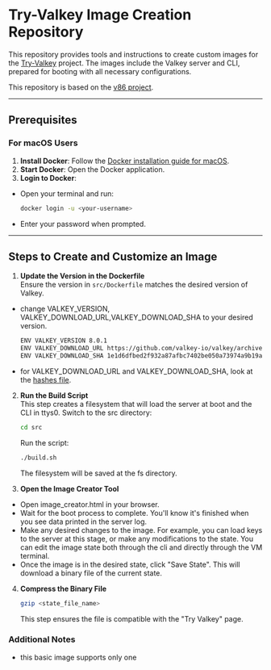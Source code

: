 # Try-Valkey Image Creation Repository

This repository provides tools and instructions to create custom images for the [Try-Valkey](https://zarkash-aws.github.io/try-valkey.github.io) project. 
The images include the Valkey server and CLI, prepared for booting with all necessary configurations.

This repository is based on the [v86 project](https://github.com/copy/v86).  

---

## Prerequisites  

### For macOS Users  
1. **Install Docker**: Follow the [Docker installation guide for macOS](https://docs.docker.com/desktop/setup/install/mac-install/).  
2. **Start Docker**: Open the Docker application.  
3. **Login to Docker**:  
  - Open your terminal and run:  
    ```bash
    docker login -u <your-username>
    ```  
  - Enter your password when prompted.  

---

## Steps to Create and Customize an Image  

1. **Update the Version in the Dockerfile**  
  Ensure the version in `src/Dockerfile` matches the desired version of Valkey.
  - change VALKEY_VERSION, VALKEY_DOWNLOAD_URL,VALKEY_DOWNLOAD_SHA to your desired version. 
    ```bash
    ENV VALKEY_VERSION 8.0.1
    ENV VALKEY_DOWNLOAD_URL https://github.com/valkey-io/valkey/archive/refs/tags/8.0.1.tar.gz
    ENV VALKEY_DOWNLOAD_SHA 1e1d6dfbed2f932a87afbc7402be050a73974a9b19a9116897e537a6638e5e1d
    ```
  - for VALKEY_DOWNLOAD_URL and VALKEY_DOWNLOAD_SHA, look at the [hashes file](https://github.com/valkey-io/valkey-hashes). 

2. **Run the Build Script**  
  This step creates a filesystem that will load the server at boot and the CLI in ttys0.
   Switch to the src directory:  
   ```bash
   cd src
   ```
   Run the script:
    ```bash
    ./build.sh
    ```
    The filesystem will be saved at the fs directory.

3. **Open the Image Creator Tool**
  - Open image_creator.html in your browser. 
  - Wait for the boot process to complete. You'll know it's finished when you see data printed in the server log.
  - Make any desired changes to the image. For example, you can load keys to the server at this stage, or make any modifications to the state. You can edit the image state both through the cli and directly through the VM terminal. 
  - Once the image is in the desired state, click "Save State". This will download a binary file of the current state.

4. **Compress the Binary File**
    ```bash
    gzip <state_file_name>
    ```
    This step ensures the file is compatible with the "Try Valkey" page.

### Additional Notes
- this basic image supports only one 